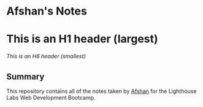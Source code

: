 # Afshan's Notes
# This is an H1 header (largest)
###### This is an H6 header (smallest)
## Summary 

This repository contains all of the notes taken by [Afshan](https://github.com/afshankhatoon/) for the Lighthouse Labs Web Development Bootcamp.

